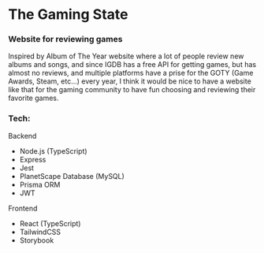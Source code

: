 # The Gaming State

### Website for reviewing games
Inspired by Album of The Year website where a lot of people review new albums and songs, and since IGDB has a free API for getting games, but has almost no reviews, and multiple platforms have a prise for the GOTY (Game Awards, Steam, etc...) every year, I think it would be nice to have a website like that for the gaming community to have fun choosing and reviewing their favorite games.

### Tech:
Backend
- Node.js (TypeScript)
- Express
- Jest
- PlanetScape Database (MySQL)
- Prisma ORM
- JWT

Frontend
- React (TypeScript)
- TailwindCSS
- Storybook